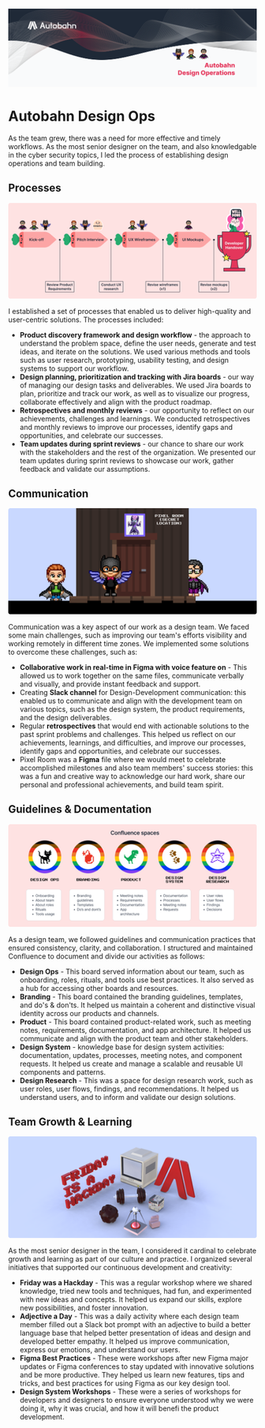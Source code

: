 ![autobahn-design-operations](_static/assets/autobahn-design-operations.png "autobahn-design-operations")

# Autobahn Design Ops
As the team grew, there was a need for more effective and timely workflows. As the most senior designer on the team, and also knowledgable in the cyber security topics, I led the process of establishing design operations and team building.

## Processes
![carrot-workflow](_static/assets/carrot-workflow.png "carrot-workflow.png")

I established a set of processes that enabled us to deliver high-quality and user-centric solutions. The processes included:
- **Product discovery framework and design workflow** - the approach to understand the problem space, define the user needs, generate and test ideas, and iterate on the solutions. We used various methods and tools such as user research, prototyping, usability testing, and design systems to support our workflow.
- **Design planning, prioritization and tracking with Jira boards** - our way of managing our design tasks and deliverables. We used Jira boards to plan, prioritize and track our work, as well as to visualize our progress, collaborate effectively and align with the product roadmap.
- **Retrospectives and monthly reviews** - our opportunity to reflect on our achievements, challenges and learnings. We conducted retrospectives and monthly reviews to improve our processes, identify gaps and opportunities, and celebrate our successes.
- **Team updates during sprint reviews** - our chance to share our work with the stakeholders and the rest of the organization. We presented our team updates during sprint reviews to showcase our work, gather feedback and validate our assumptions.

## Communication 
![autobahn-ops-room](_static/assets/autobahn-ops-room.png "autobahn-ops-room")

Communication was a key aspect of our work as a design team. We faced some main challenges, such as improving our team's efforts visibility and working remotely in different time zones. We implemented some solutions to overcome these challenges, such as:

- **Collaborative work in real-time in Figma with voice feature on** - This allowed us to work together on the same files, communicate verbally and visually, and provide instant feedback and support.
- Creating **Slack channel** for Design-Development communication: this enabled us to communicate and align with the development team on various topics, such as the design system, the product requirements, and the design deliverables.
- Regular **retrospectives** that would end with actionable solutions to the past sprint problems and challenges. This helped us reflect on our achievements, learnings, and difficulties, and improve our processes, identify gaps and opportunities, and celebrate our successes.
- Pixel Room was a **Figma** file where we would meet to celebrate accomplished milestones and also team members' success stories: this was a fun and creative way to acknowledge our hard work, share our personal and professional achievements, and build team spirit.

## Guidelines & Documentation 
![autobahn-confluence](_static/assets/autobahn-confluence.png "autobahn-confluence")

As a design team, we followed guidelines and communication practices that ensured consistency, clarity, and collaboration. I structured and maintained Confluence to document and divide our activities as follows:
- **Design Ops** - This board served information about our team, such as onboarding, roles, rituals, and tools use best practices. It also served as a hub for accessing other boards and resources. 
- **Branding** - This board contained the branding guidelines, templates, and do's & don'ts. It helped us maintain a coherent and distinctive visual identity across our products and channels.
- **Product** - This board contained product-related work, such as meeting notes, requirements, documentation, and app architecture. It helped us communicate and align with the product team and other stakeholders.
- **Design System** - knowledge base for design system activities: documentation, updates, processes, meeting notes, and component requests. It helped us create and manage a scalable and reusable UI components and patterns.
- **Design Research** - This was a space for design research work, such as user roles, user flows, findings, and recommendations. It helped us understand users, and to inform and validate our design solutions.


## Team Growth & Learning 
![friday-is-a-hackaday](_static/assets/wallpaper-for-fridays.png "friday-is-a-hackaday")

As the most senior designer in the team, I considered it cardinal to celebrate growth and learning as part of our culture and practice. I organized several initiatives that supported our continuous development and creativity:
- **Friday was a Hackday** - This was a regular workshop where we shared knowledge, tried new tools and techniques, had fun, and experimented with new ideas and concepts. It helped us expand our skills, explore new possibilities, and foster innovation.
- **Adjective a Day** - This was a daily activity where each design team member filled out a Slack bot prompt with an adjective to build a better language base that helped better presentation of ideas and design and developed better empathy. It helped us improve communication, express our emotions, and understand our users.
- **Figma Best Practices** - These were workshops after new Figma major updates or Figma conferences to stay updated with innovative solutions and be more productive. They helped us learn new features, tips and tricks, and best practices for using Figma as our key design tool.
- **Design System Workshops** - These were a series of workshops for developers and designers to ensure everyone understood why we were doing it, why it was crucial, and how it will benefi the product development. 


